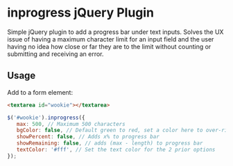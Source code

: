 # inprogress jQuery Plugin
Simple jQuery plugin to add a progress bar under text inputs. Solves the UX issue of having a maximum character limit for an input field and the user having no idea how close or far they are to the limit without counting or submitting and receiving an error.

## Usage

Add to a form element:
```html
<textarea id="wookie"></textarea>
```

```javascript
$('#wookie').inprogress({
   max: 500, // Maximum 500 characters
   bgColor: false, // Default green to red, set a color here to over-ride (ie: #f00)
   showPercent: false, // Adds x% to progress bar
   showRemaining: false, // adds (max - length) to progress bar
   textColor: '#fff', // Set the text color for the 2 prior options
});
```
